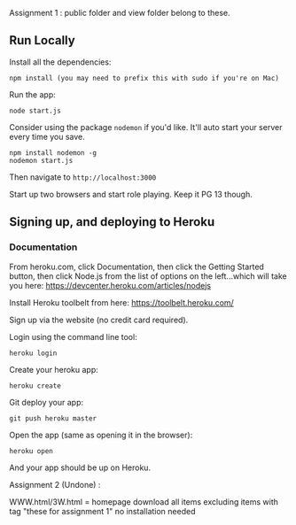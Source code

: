 Assignment 1 :
public folder and view folder belong to these.

## Run Locally

Install all the dependencies:

    npm install (you may need to prefix this with sudo if you're on Mac)

Run the app:

    node start.js

Consider using the package `nodemon` if you'd like. It'll auto start your server
every time you save.

    npm install nodemon -g
    nodemon start.js

Then navigate to `http://localhost:3000`

Start up two browsers and start role playing. Keep it PG 13 though.

## Signing up, and deploying to Heroku

### Documentation

From heroku.com, click Documentation, then click the Getting Started
button, then click Node.js from the list of options on the
left...which will take you here:
https://devcenter.heroku.com/articles/nodejs

Install Heroku toolbelt from here: https://toolbelt.heroku.com/

Sign up via the website (no credit card required).

Login using the command line tool:

    heroku login

Create your heroku app:

    heroku create

Git deploy your app:

    git push heroku master

Open the app (same as opening it in the browser):

    heroku open

And your app should be up on Heroku.


Assignment 2 (Undone) :


WWW.html/3W.html = homepage
download all items excluding items with tag "these for assignment 1"
no installation needed
